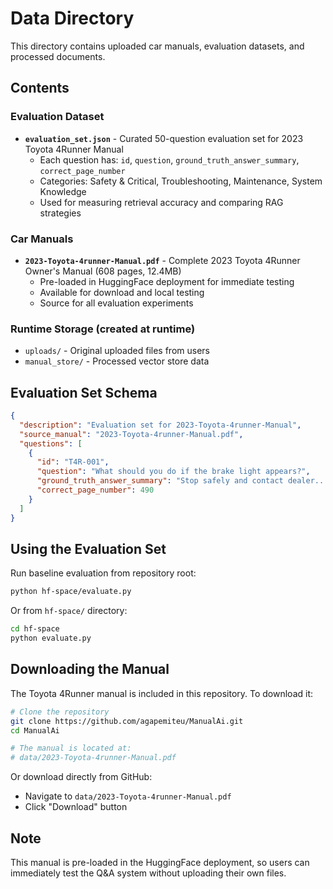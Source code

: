 # Data Directory

This directory contains uploaded car manuals, evaluation datasets, and processed documents.

## Contents

### Evaluation Dataset
- **`evaluation_set.json`** - Curated 50-question evaluation set for 2023 Toyota 4Runner Manual
  - Each question has: `id`, `question`, `ground_truth_answer_summary`, `correct_page_number`
  - Categories: Safety & Critical, Troubleshooting, Maintenance, System Knowledge
  - Used for measuring retrieval accuracy and comparing RAG strategies

### Car Manuals
- **`2023-Toyota-4runner-Manual.pdf`** - Complete 2023 Toyota 4Runner Owner's Manual (608 pages, 12.4MB)
  - Pre-loaded in HuggingFace deployment for immediate testing
  - Available for download and local testing
  - Source for all evaluation experiments

### Runtime Storage (created at runtime)
- `uploads/` - Original uploaded files from users
- `manual_store/` - Processed vector store data

## Evaluation Set Schema

```json
{
  "description": "Evaluation set for 2023-Toyota-4runner-Manual",
  "source_manual": "2023-Toyota-4runner-Manual.pdf",
  "questions": [
    {
      "id": "T4R-001",
      "question": "What should you do if the brake light appears?",
      "ground_truth_answer_summary": "Stop safely and contact dealer...",
      "correct_page_number": 490
    }
  ]
}
```

## Using the Evaluation Set

Run baseline evaluation from repository root:
```bash
python hf-space/evaluate.py
```

Or from `hf-space/` directory:
```bash
cd hf-space
python evaluate.py
```

## Downloading the Manual

The Toyota 4Runner manual is included in this repository. To download it:

```bash
# Clone the repository
git clone https://github.com/agapemiteu/ManualAi.git
cd ManualAi

# The manual is located at:
# data/2023-Toyota-4runner-Manual.pdf
```

Or download directly from GitHub:
- Navigate to `data/2023-Toyota-4runner-Manual.pdf`
- Click "Download" button

## Note

This manual is pre-loaded in the HuggingFace deployment, so users can immediately test the Q&A system without uploading their own files.
